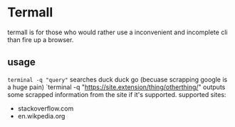 # Termall
termall is for those who would rather use a inconvenient and incomplete cli than fire up a browser.
## usage
`terminal -q "query"`
searches duck duck go (becuase scrapping google is a huge pain) 
`terminal -q "https://site.extension/thing/otherthing/"
outputs some scrapped information from the site if it's supported. 
supported sites:
- stackoverflow.com
- en.wikpedia.org

